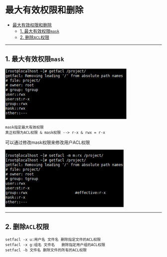 # 最大有效权限和删除

- [最大有效权限和删除](#最大有效权限和删除)
  - [1. 最大有效权限`mask`](#1-最大有效权限mask)
  - [2. 删除`ACL`权限](#2-删除acl权限)

---

## 1. 最大有效权限`mask`

![权限](images/2023-08-09-16-38-22.png)

```Linux
mask指定最大有效权限
真正权限为ACL权限 & mask权限 --> r-x & rwx = r-x
```

可以通过修改mask权限来修改用户ACL权限

![修改mask](images/2023-08-09-16-45-53.png)

---

## 2. 删除`ACL`权限

```Linux
setfacl -x u:用户名 文件名 删除指定文件的ACL权限
setfacl -x g:组名 文件名   删除指定用户组的ACL权限
setfacl -b 文件名 删除文件的所有的ACL权限
```
